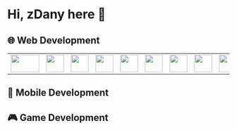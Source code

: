 # Hi, zDany here 👋

## 🌐 Web Development

<table>
  <tr>
    <td>
      <img src="https://cdn.jsdelivr.net/gh/devicons/devicon@latest/icons/html5/html5-original.svg" width="64" height="40" />
    </td>
    <td>
      <img src="https://cdn.jsdelivr.net/gh/devicons/devicon@latest/icons/css3/css3-original.svg" width="40" height="40" />
    </td>
    <td>
      <img src="https://cdn.jsdelivr.net/gh/devicons/devicon@latest/icons/tailwindcss/tailwindcss-original.svg" width="40" height="40" />
    </td>
    <td>
      <img src="https://cdn.jsdelivr.net/gh/devicons/devicon@latest/icons/javascript/javascript-original.svg" width="40" height="40" />
    </td>
    <td>
      <img src="https://cdn.jsdelivr.net/gh/devicons/devicon@latest/icons/typescript/typescript-original.svg" width="40" height="40" />
    </td>
    <td>
      <img src="https://cdn.jsdelivr.net/gh/devicons/devicon@latest/icons/express/express-original.svg" width="40" height="40" />
    </td>
    <td>
      <img src="https://cdn.jsdelivr.net/gh/devicons/devicon@latest/icons/react/react-original.svg" width="40" height="40" />
    </td>
    <td>
      <img src="https://cdn.jsdelivr.net/gh/devicons/devicon@latest/icons/zustand/zustand-original.svg" width="40" height="40" />
    </td>
    <td>
      <img src="https://cdn.jsdelivr.net/gh/devicons/devicon@latest/icons/nextjs/nextjs-original.svg" width="40" height="40" />
    </td>
    <td>
      <img src="https://cdn.jsdelivr.net/gh/devicons/devicon@latest/icons/socketio/socketio-original.svg" width="40" height="40" />
    </td>
  </tr>
</table>

## 📱 Mobile Development

## 🎮 Game Development
